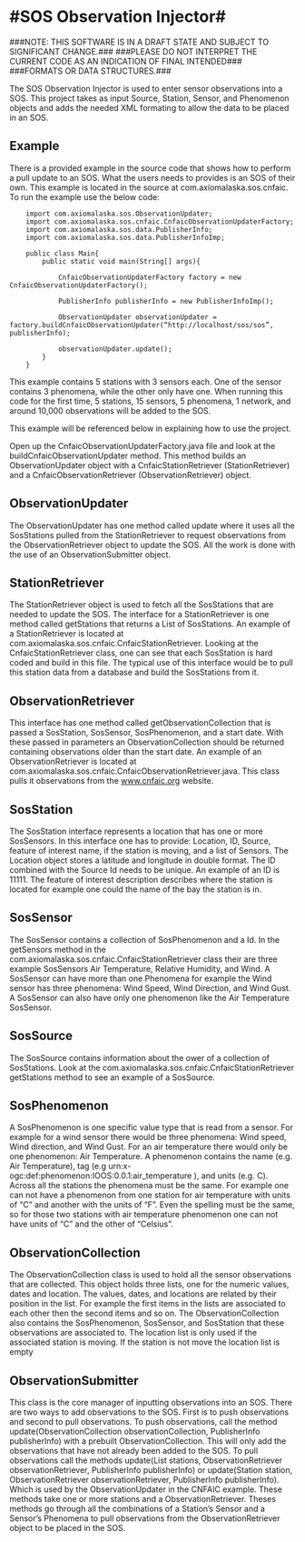 #SOS Observation Injector#
===========

###NOTE: THIS SOFTWARE IS IN A DRAFT STATE AND SUBJECT TO SIGNIFICANT CHANGE.###
###PLEASE DO NOT INTERPRET THE CURRENT CODE AS AN INDICATION OF FINAL INTENDED###
###FORMATS OR DATA STRUCTURES.###

The SOS Observation Injector is used to enter sensor observations into a SOS. This project takes as input Source, Station, Sensor, and Phenomenon objects and adds the needed XML formating to allow the data to be placed in an SOS. 

Example
-------
There is a provided example in the source code that shows how to perform a pull update to an SOS. 
What the users needs to provides is an SOS of their own. This example is 
located in the source at com.axiomalaska.sos.cnfaic. To run the example use the below code:

		import com.axiomalaska.sos.ObservationUpdater;
		import com.axiomalaska.sos.cnfaic.CnfaicObservationUpdaterFactory;
		import com.axiomalaska.sos.data.PublisherInfo;
		import com.axiomalaska.sos.data.PublisherInfoImp;

		public class Main{
			public static void main(String[] args){

				CnfaicObservationUpdaterFactory factory = new CnfaicObservationUpdaterFactory();

				PublisherInfo publisherInfo = new PublisherInfoImp();

				ObservationUpdater observationUpdater = factory.buildCnfaicObservationUpdater(“http://localhost/sos/sos”, publisherInfo);

				observationUpdater.update();
			}
		}

This example contains 5 stations with 3 sensors each. One of the sensor contains 
3 phenomena, while the other only have one. When running this code for the first 
time, 5 stations, 15 sensors, 5 phenomena, 1 network, and around 10,000 observations 
will be added to the SOS.

This example will be referenced below in explaining how to use the project. 

Open up the CnfaicObservationUpdaterFactory.java file and look at the buildCnfaicObservationUpdater method. This method builds an ObservationUpdater object with a CnfaicStationRetriever (StationRetriever)  and a CnfaicObservationRetriever (ObservationRetriever) object. 

ObservationUpdater
------------------
The ObservationUpdater has one method called update where it uses all the SosStations pulled from the StationRetriever to request observations from the ObservationRetriever object to update the SOS. All the work is done with the use of an ObservationSubmitter object. 

StationRetriever
----------------
The StationRetriever object is used to fetch all the SosStations that are needed to update the SOS. The interface for a StationRetriever is one method called getStations that returns a List of SosStations. An example of a StationRetriever is located at com.axiomalaska.sos.cnfaic.CnfaicStationRetriever. Looking at the CnfaicStationRetriever class, one can see that each SosStation is hard coded and build in this file. The typical use of this interface would be to pull this station data from a database and build the SosStations from it. 

ObservationRetriever
--------------------
This interface has one method called getObservationCollection that is passed a SosStation, 
SosSensor, SosPhenomenon, and a start date. With these passed in parameters an 
ObservationCollection should be returned containing observations older than 
the start date. An example of an ObservationRetriever is located at com.axiomalaska.sos.cnfaic.CnfaicObservationRetriever.java. This class pulls it observations from the www.cnfaic.org website. 

SosStation
----------
The SosStation interface represents a location that has one or more SosSensors. In this 
interface one has to provide: Location, ID, Source, feature of interest 
name, if the station is moving, and a list of Sensors. The Location object stores a latitude and 
longitude in double format. The ID combined with the Source Id needs 
to be unique. An example of an ID is 11111. The feature of interest description 
describes where the station is located for example one could the name of the bay the station is in.

SosSensor
---------
The SosSensor contains a collection of SosPhenomenon and a Id. In the getSensors method in the com.axiomalaska.sos.cnfaic.CnfaicStationRetriever class their are three example SosSensors Air Temperature, Relative Humidity, and Wind. A SosSensor can have more than one Phenomena for example the  Wind sensor has three phenomena: Wind Speed, Wind Direction, and Wind Gust. A SosSensor can also have only one phenomenon like the Air Temperature SosSensor.

SosSource
---------
The SosSource contains information about the ower of a collection of SosStations. Look at the com.axiomalaska.sos.cnfaic.CnfaicStationRetriever getStations method to see an example of a SosSource. 

SosPhenomenon
-------------
A SosPhenomenon is one specific value type that is read from a sensor. For example 
for a wind sensor there would be three phenomena: Wind speed, Wind direction, 
and Wind Gust. For an air temperature there would only be one phenomenon: 
Air Temperature. A phenomenon contains the name (e.g. Air Temperature), 
tag (e.g urn:x-ogc:def:phenomenon:IOOS:0.0.1:air_temperature ), and units 
(e.g. C). Across all the stations the phenomena must be the same. For example 
one can not have a phenomenon from one station for air temperature with units 
of “C” and another with the units of “F”. Even the spelling must be the same, 
so for those two stations with air temperature phenomenon one can not have 
units of “C” and the other of “Celsius”. 

ObservationCollection
---------------------
The ObservationCollection class is used to hold all the sensor observations 
that are collected. This object holds three lists, one for the numeric values, 
dates and location. The values, dates, and locations are related by 
their position in the list. For example the first items in the lists are 
associated to each other then the second items and so on. The ObservationCollection 
also contains the SosPhenomenon, SosSensor, and SosStation that these 
observations are associated to. The location list is only used if the 
associated station is moving. If the station is not move the location list is empty 

ObservationSubmitter
--------------------
This class is the core manager of inputting observations into an SOS. There are two ways to add observations to the SOS. First is to push observations and second to pull observations. To push observations, call the method update(ObservationCollection observationCollection, PublisherInfo publisherInfo) with a prebuilt ObservationCollection. This will only add the observations that have not 
already been added to the SOS. To pull observations call the methods update(List<Station> stations, ObservationRetriever observationRetriever, PublisherInfo publisherInfo)
or update(Station station, ObservationRetriever observationRetriever, PublisherInfo publisherInfo). Which is used by the ObservationUpdater in the CNFAIC example. These methods take one or more stations and a ObservationRetriever. Theses methods go through all the combinations of a Station’s Sensor and a 
Sensor’s Phenomena to pull observations from the ObservationRetriever object 
to be placed in the SOS.
